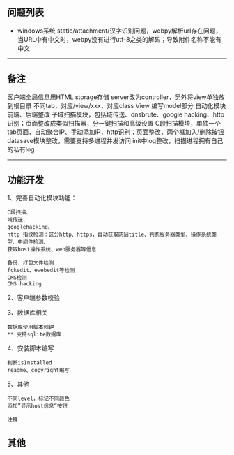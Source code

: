 
## 问题列表

* windows系统 static/attachment/汉字识别问题，webpy解析url存在问题，当URL中有中文时，webpy没有进行utf-8之类的解码；导致附件名称不能有中文

---

## 备注

客户端全局信息用HTML storage存储
server改为controller，另外将view单独放到根目录
	不同tab，对应/view/xxx，对应class View
编写model部分
自动化模块前端、后端整改
	子域扫描模块，包括域传送、dnsbrute、google hacking、http识别；页面整改成类似扫描器，分一键扫描和高级设置
	C段扫描模块，单独一个tab页面，自动聚合IP、手动添加IP，http识别；页面整改，两个框加入/删除按钮
datasave模块整改，需要支持多进程并发访问
init中log整改，扫描进程拥有自己的私有log




---

## 功能开发

1、完善自动化模块功能：

	C段扫描、
	域传送、
	googlehacking、
	http 指纹检测：区分http、https，自动获取网站title、判断服务器类型、操作系统类型、中间件检测、
	获取host操作系统、web服务器等信息

	备份、打包文件检测
	fckedit、ewebedit等检测
	CMS检测
	CMS hacking

2、客户端参数校验

3、数据库相关

	数据库使用脚本创建
	** 支持sqlite数据库

4、安装脚本编写
	
	判断isInstalled
	readme、copyright编写

5、其他
	

	不同level，标记不同颜色
	添加”显示host信息“按钮

	注释


## 其他

